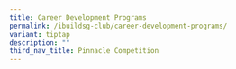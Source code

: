 ```yaml
---
title: Career Development Programs
permalink: /ibuildsg-club/career-development-programs/
variant: tiptap
description: ""
third_nav_title: Pinnacle Competition
---
```

<p></p>